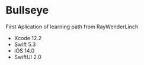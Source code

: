 # Bullseye
First Aplication of learning path from RayWenderLinch
 - Xcode 12.2
 - Swift 5.3
 - iOS 14.0
 - SwiftUI 2.0
